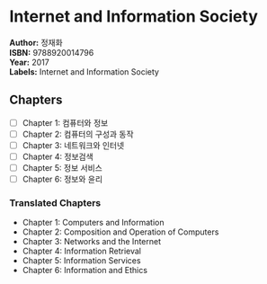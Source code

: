 # Internet and Information Society

**Author:** 정재화 <br/>
**ISBN:** 9788920014796 <br/>
**Year:** 2017 <br/>
**Labels:** Internet and Information Society

## Chapters
- [ ] Chapter 1: 컴퓨터와 정보
- [ ] Chapter 2: 컴퓨터의 구성과 동작
- [ ] Chapter 3: 네트워크와 인터넷
- [ ] Chapter 4: 정보검색
- [ ] Chapter 5: 정보 서비스
- [ ] Chapter 6: 정보와 윤리

### Translated Chapters
- Chapter 1: Computers and Information
- Chapter 2: Composition and Operation of Computers
- Chapter 3: Networks and the Internet
- Chapter 4: Information Retrieval
- Chapter 5: Information Services
- Chapter 6: Information and Ethics
